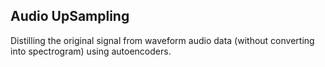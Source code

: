 ## Audio UpSampling 

Distilling the original signal from waveform audio data (without converting into spectrogram) using autoencoders. 
